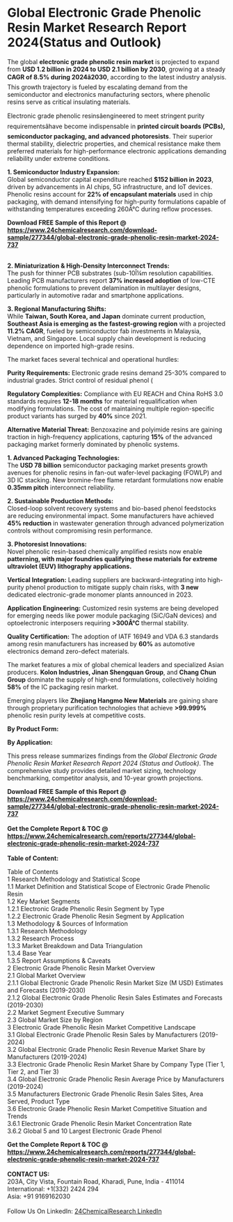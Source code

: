 <h1>Global Electronic Grade Phenolic Resin Market Research Report 2024(Status and Outlook)</h1><p>The global <strong>electronic grade phenolic resin market</strong> is projected to expand from <strong>USD 1.2 billion in 2024 to USD 2.1 billion by 2030</strong>, growing at a steady <strong>CAGR of 8.5% during 2024â2030</strong>, according to the latest industry analysis. This growth trajectory is fueled by escalating demand from the semiconductor and electronics manufacturing sectors, where phenolic resins serve as critical insulating materials.</p><p>Electronic grade phenolic resinsâengineered to meet stringent purity requirementsâhave become indispensable in <strong>printed circuit boards (PCBs), semiconductor packaging, and advanced photoresists</strong>. Their superior thermal stability, dielectric properties, and chemical resistance make them preferred materials for high-performance electronic applications demanding reliability under extreme conditions.</p><p><strong>1. Semiconductor Industry Expansion:</strong><br>
Global semiconductor capital expenditure reached <strong>$152 billion in 2023</strong>, driven by advancements in AI chips, 5G infrastructure, and IoT devices. Phenolic resins account for <strong>22% of encapsulant materials</strong> used in chip packaging, with demand intensifying for high-purity formulations capable of withstanding temperatures exceeding 260Â°C during reflow processes.</p><div><b>Download FREE Sample of this Report @ 
            <a href="https://www.24chemicalresearch.com/download-sample/277344/global-electronic-grade-phenolic-resin-market-2024-737">
            https://www.24chemicalresearch.com/download-sample/277344/global-electronic-grade-phenolic-resin-market-2024-737</a></b></div><br><p><strong>2. Miniaturization &amp; High-Density Interconnect Trends:</strong><br>
The push for thinner PCB substrates (sub-10Î¼m resolution capabilities. Leading PCB manufacturers report <strong>37% increased adoption</strong> of low-CTE phenolic formulations to prevent delamination in multilayer designs, particularly in automotive radar and smartphone applications.</p><p><strong>3. Regional Manufacturing Shifts:</strong><br>
While <strong>Taiwan, South Korea, and Japan</strong> dominate current production, <strong>Southeast Asia is emerging as the fastest-growing region</strong> with a projected <strong>11.2% CAGR</strong>, fueled by semiconductor fab investments in Malaysia, Vietnam, and Singapore. Local supply chain development is reducing dependence on imported high-grade resins.</p><p>The market faces several technical and operational hurdles:</p><p><strong>Purity Requirements:</strong> Electronic grade resins demand 25-30% compared to industrial grades. Strict control of residual phenol (
    </p><p><strong>Regulatory Complexities:</strong> Compliance with EU REACH and China RoHS 3.0 standards requires <strong>12-18 months</strong> for material requalification when modifying formulations. The cost of maintaining multiple region-specific product variants has surged by <strong>40%</strong> since 2021.</p><p><strong>Alternative Material Threat:</strong> Benzoxazine and polyimide resins are gaining traction in high-frequency applications, capturing <strong>15%</strong> of the advanced packaging market formerly dominated by phenolic systems.</p><p><strong>1. Advanced Packaging Technologies:</strong><br>
The <strong>USD 78 billion</strong> semiconductor packaging market presents growth avenues for phenolic resins in fan-out wafer-level packaging (FOWLP) and 3D IC stacking. New bromine-free flame retardant formulations now enable <strong>0.35mm pitch</strong> interconnect reliability.</p><p><strong>2. Sustainable Production Methods:</strong><br>
Closed-loop solvent recovery systems and bio-based phenol feedstocks are reducing environmental impact. Some manufacturers have achieved <strong>45% reduction</strong> in wastewater generation through advanced polymerization controls without compromising resin performance.</p><p><strong>3. Photoresist Innovations:</strong><br>
Novel phenolic resin-based chemically amplified resists now enable <strong> patterning, with major foundries qualifying these materials for extreme ultraviolet (EUV) lithography applications.</strong></p><p><strong>Vertical Integration:</strong> Leading suppliers are backward-integrating into high-purity phenol production to mitigate supply chain risks, with <strong>3 new</strong> dedicated electronic-grade monomer plants announced in 2023.</p><p><strong>Application Engineering:</strong> Customized resin systems are being developed for emerging needs like power module packaging (SiC/GaN devices) and optoelectronic interposers requiring <strong>&gt;300Â°C</strong> thermal stability.</p><p><strong>Quality Certification:</strong> The adoption of IATF 16949 and VDA 6.3 standards among resin manufacturers has increased by <strong>60%</strong> as automotive electronics demand zero-defect materials.</p><p>The market features a mix of global chemical leaders and specialized Asian producers. <strong>Kolon Industries, Jinan Shengquan Group</strong>, and <strong>Chang Chun Group</strong> dominate the supply of high-end formulations, collectively holding <strong>58%</strong> of the IC packaging resin market.</p><p>Emerging players like <strong>Zhejiang Hangmo New Materials</strong> are gaining share through proprietary purification technologies that achieve <strong>&gt;99.999%</strong> phenolic resin purity levels at competitive costs.</p><p><strong>By Product Form:</strong></p><p><strong>By Application:</strong></p><p>This press release summarizes findings from the <em>Global Electronic Grade Phenolic Resin Market Research Report 2024 (Status and Outlook)</em>. The comprehensive study provides detailed market sizing, technology benchmarking, competitor analysis, and 10-year growth projections.</p><div><b>Download FREE Sample of this Report @ 
            <a href="https://www.24chemicalresearch.com/download-sample/277344/global-electronic-grade-phenolic-resin-market-2024-737">
            https://www.24chemicalresearch.com/download-sample/277344/global-electronic-grade-phenolic-resin-market-2024-737</a></b></div><br><div><b>Get the Complete Report & TOC @ 
            <a href="https://www.24chemicalresearch.com/reports/277344/global-electronic-grade-phenolic-resin-market-2024-737">
            https://www.24chemicalresearch.com/reports/277344/global-electronic-grade-phenolic-resin-market-2024-737</a></b></div><br>
            <b>Table of Content:</b><p>Table of Contents<br />
1 Research Methodology and Statistical Scope<br />
1.1 Market Definition and Statistical Scope of Electronic Grade Phenolic Resin<br />
1.2 Key Market Segments<br />
1.2.1 Electronic Grade Phenolic Resin Segment by Type<br />
1.2.2 Electronic Grade Phenolic Resin Segment by Application<br />
1.3 Methodology & Sources of Information<br />
1.3.1 Research Methodology<br />
1.3.2 Research Process<br />
1.3.3 Market Breakdown and Data Triangulation<br />
1.3.4 Base Year<br />
1.3.5 Report Assumptions & Caveats<br />
2 Electronic Grade Phenolic Resin Market Overview<br />
2.1 Global Market Overview<br />
2.1.1 Global Electronic Grade Phenolic Resin Market Size (M USD) Estimates and Forecasts (2019-2030)<br />
2.1.2 Global Electronic Grade Phenolic Resin Sales Estimates and Forecasts (2019-2030)<br />
2.2 Market Segment Executive Summary<br />
2.3 Global Market Size by Region<br />
3 Electronic Grade Phenolic Resin Market Competitive Landscape<br />
3.1 Global Electronic Grade Phenolic Resin Sales by Manufacturers (2019-2024)<br />
3.2 Global Electronic Grade Phenolic Resin Revenue Market Share by Manufacturers (2019-2024)<br />
3.3 Electronic Grade Phenolic Resin Market Share by Company Type (Tier 1, Tier 2, and Tier 3)<br />
3.4 Global Electronic Grade Phenolic Resin Average Price by Manufacturers (2019-2024)<br />
3.5 Manufacturers Electronic Grade Phenolic Resin Sales Sites, Area Served, Product Type<br />
3.6 Electronic Grade Phenolic Resin Market Competitive Situation and Trends<br />
3.6.1 Electronic Grade Phenolic Resin Market Concentration Rate<br />
3.6.2 Global 5 and 10 Largest Electronic Grade Phenol</p><div><b>Get the Complete Report & TOC @ 
            <a href="https://www.24chemicalresearch.com/reports/277344/global-electronic-grade-phenolic-resin-market-2024-737">
            https://www.24chemicalresearch.com/reports/277344/global-electronic-grade-phenolic-resin-market-2024-737</a></b></div><br><b>CONTACT US:</b><br>
            203A, City Vista, Fountain Road, Kharadi, Pune, India - 411014<br>
            International: +1(332) 2424 294<br>
            Asia: +91 9169162030 <br><br>
            Follow Us On LinkedIn: <a href="https://www.linkedin.com/company/24chemicalresearch/">24ChemicalResearch LinkedIn</a>